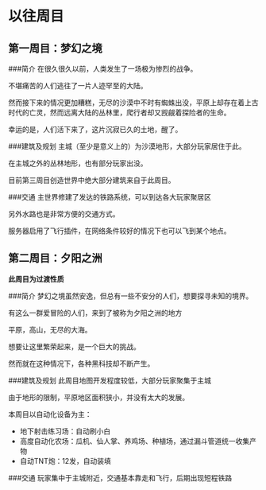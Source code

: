 以往周目
=====

第一周目：梦幻之境
-----
###简介
在很久很久以前，人类发生了一场极为惨烈的战争。

不堪痛苦的人们逃往了一片人迹罕至的大陆。

然而接下来的情况更加糟糕，无尽的沙漠中不时有蜘蛛出没，平原上却存在着上古时代的亡灵，然而远离大陆的丛林里，爬行者却又觊觎着探险者的生命。

幸运的是，人们活下来了，这片沉寂已久的土地，醒了。

###建筑及规划
主城（至少是意义上的）为沙漠地形，大部分玩家居住于此。

在主城之外的丛林地形，也有部分玩家出没。

目前第三周目创造世界中绝大部分建筑来自于此周目。

###交通
主世界修建了发达的铁路系统，可以到达各大玩家聚居区

另外水路也是非常方便的交通方式。

服务器启用了飞行插件，在网络条件较好的情况下也可以飞到某个地点。

第二周目：夕阳之洲
-----
**此周目为过渡性质**

###简介
梦幻之境虽然安逸，但总有一些不安分的人们，想要探寻未知的境界。

有这么一群爱冒险的人们，来到了被称为夕阳之洲的地方

平原，高山，无尽的大海。

想要让这里繁荣起来，是一个巨大的挑战。

然而就在这种情况下，各种黑科技却不断产生。

###建筑及规划
此周目地图开发程度较低，大部分玩家聚集于主城

由于地形的限制，平原地区面积狭小，并没有太大的发展。

本周目以自动化设备为主：

* 地下射击练习场：自动刷小白
* 高度自动化农场：瓜机、仙人掌、养鸡场、种植场，通过漏斗管道统一收集产物
* 自动TNT炮：12发，自动装填

###交通
玩家集中于主城附近，交通基本靠走和飞行，后期出现短程铁路
